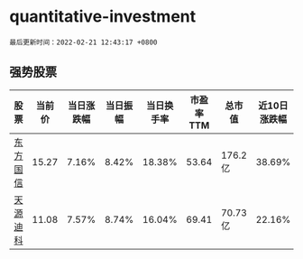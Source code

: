 # quantitative-investment

`最后更新时间：2022-02-21 12:43:17 +0800`

## 强势股票

|股票|当前价|当日涨跌幅|当日振幅|当日换手率|市盈率TTM|总市值|近10日涨跌幅|
|----|----|----|----|----|----|----|----|
|[东方国信](https://xueqiu.com/S/SZ300166)|15.27|7.16%|8.42%|18.38%|53.64|176.2亿|38.69%|
|[天源迪科](https://xueqiu.com/S/SZ300047)|11.08|7.57%|8.74%|16.04%|69.41|70.73亿|22.16%|
